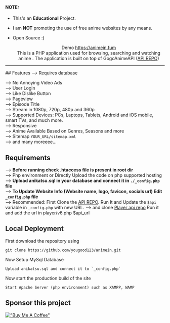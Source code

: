

#### NOTE:

* This's an **Educational** Project.
* I am **NOT** promoting the use of free anime websites by any means.
* Open Source :)


  <p align="center">
    Demo <a href="https://animein.fun">https://animein.fum</a> <br>
    This is a PHP application used for browsing, searching and watching anime . The application is built on top of GogoAnimeAPI (<a href="https://github.com/shashankktiwariii/anikatsu-api">API REPO</a>)
  </p>
</p>

<!-- PREVIEW IMAGE --!>

<hr/>

## Features 
--> Requires database <br>
--> No Annoying Video Ads<br>
--> User Login<br>
--> Like Dislike Button<br>
--> Pageview<br>
--> Episode Title<br>
--> Stream in 1080p, 720p, 480p and 360p<br>
--> Supported Devices: PCs, Laptops, Tablets, Android and iOS mobile, smart TVs, and much more.<br>
--> Responsive<br>
--> Anime Available Based on Genres, Seasons and more<br>
--> Sitemap `YOUR_URL/sitemap.xml`<br>
--> and many moreeee...




## Requirements
--> **Before running check .htaccess file is present in root dir**
<br>
--> Php environment or Directly Upload the code on php supported hosting 
<br>
--> **Upload anikatsu.sql in your database and connect it in `./_config.php` file**
<br>
--> **To Update Website Info (Website name, logo, favicon, socials url) Edit `_config.php` file**
<br>
--> Recommended: First Clone the <a href="https://github.com/yougood123/animeinapi">API REPO</a>. Run It and Update the `$api` variable in `_config.php` with new URL. 
--> and  clone <a href="https//github.com/yougood123/animeinplayer">Player api repo</a> Run it and add the url in player/v6.php $api_url


## Local Deployment

First download the repository using
```
git clone https://github.com/yougood123/animein.git
```

Now Setup MySql Database
```
Upload anikatsu.sql and connect it to `_config.php`
```

Now start the production build of the site
```
Start Apache Server (php environment) such as XAMPP, WAMP
```


## Sponsor this project

[!["Buy Me A Coffee"](https://www.buymeacoffee.com/assets/img/custom_images/orange_img.png)](https://www.buymeacoffee.com/dgeeta929U)
